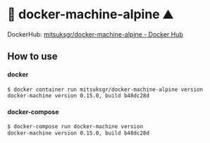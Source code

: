:whale: docker-machine-alpine :mountain:
========================================

DockerHub: [mitsuksgr/docker\-machine\-alpine \- Docker Hub](https://hub.docker.com/r/mitsuksgr/docker-machine-alpine/)


## How to use

#### docker
```bash
$ docker container run mitsuksgr/docker-machine-alpine version
docker-machine version 0.15.0, build b48dc28d
```


#### docker-compose
```bash
$ docker-compose run docker-machine version
docker-machine version 0.15.0, build b48dc28d
```


